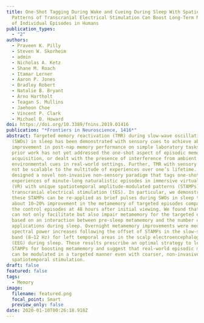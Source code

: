 ```yaml
---
title: One-Shot Tagging During Wake and Cueing During Sleep With Spatiotemporal
  Patterns of Transcranial Electrical Stimulation Can Boost Long-Term Metamemory
  of Individual Episodes in Humans
publication_types:
  - "2"
authors:
  - Praveen K. Pilly
  - Steven W. Skorheim
  - admin
  - Nicholas A. Ketz
  - Shane M. Roach
  - Itamar Lerner
  - Aaron P. Jones
  - Bradley Robert
  - Natalie B. Bryant
  - Arno Hartholt
  - Teagan S. Mullins
  - Jaehoon Choe
  - Vincent P. Clark
  - Michael D. Howard
doi: https://doi.org/10.3389/fnins.2019.01416
publication: "*Frontiers in Neuroscience, 1416*"
abstract: Targeted memory reactivation (TMR) during slow-wave oscillations
  (SWOs) in sleep has been demonstrated with sensory cues to achieve about 5–12%
  improvement in post-nap memory performance on simple laboratory tasks. But
  prior work has not yet addressed the one-shot aspect of episodic memory
  acquisition, or dealt with the presence of interference from ambient
  environmental cues in real-world settings. Further, TMR with sensory cues may
  not be scalable to the multitude of experiences over one’s lifetime. We
  designed a novel non-invasive non-sensory paradigm that tags one-shot
  experiences of minute-long naturalistic episodes in immersive virtual reality
  (VR) with unique spatiotemporal amplitude-modulated patterns (STAMPs) of
  transcranial electrical stimulation (tES). In particular, we demonstrated that
  these STAMPs can be re-applied as brief pulses during SWOs in sleep to achieve
  about 10–20% improvement in the metamemory of targeted episodes compared to
  the control episodes at 48 hours after initial viewing. We found that STAMPs
  can not only facilitate but also impair metamemory for the targeted episodes
  based on an interaction between pre-sleep metamemory and the number of STAMP
  applications during sleep. Overnight metamemory improvements were mediated by
  spectral power increases following the offset of STAMPs in the slow-spindle
  band (8–12 Hz) for left temporal areas in the scalp electroencephalography
  (EEG) during sleep. These results prescribe an optimal strategy to leverage
  STAMPs for boosting metamemory and suggest that real-world episodic memories
  can be modulated in a targeted manner even with coarser, non-invasive
  spatiotemporal stimulation.
draft: false
featured: false
tags:
  - Memory
image:
  filename: featured.png
  focal_point: Smart
  preview_only: false
date: 2020-01-10T00:26:18.918Z
---
```

